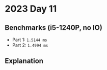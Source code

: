 # 2023 Day 11

## Benchmarks (i5-1240P, no IO)

- Part 1: `1.5144 ms`
- Part 2: `1.4994 ms`

## Explanation
